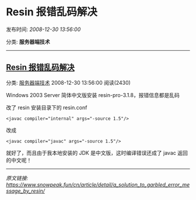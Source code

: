 # Resin 报错乱码解决

发布时间: *2008-12-30 13:56:00*

分类: __服务器端技术__

---------

## [Resin 报错乱码解决](/cn/article/detail/a_solution_to_garbled_error_message_by_resin/)

分类: [服务器端技术](/cn/article/category/server_side_technology/) 2008-12-30 13:56:00 阅读(2430)

Windows 2003 Server 简体中文版安装 resin-pro-3.1.8，报错信息都是乱码

改了 resin 安装目录下的 resin.conf


    <javac compiler="internal" args="-source 1.5"/>

改成


    <javac compiler="javac" args="-source 1.5"/>

就好了，而且由于我本地安装的 JDK 是中文版，这时编译错误还成了 javac 返回的中文呢！


---
*原文链接: https://www.snowpeak.fun/cn/article/detail/a_solution_to_garbled_error_message_by_resin/*

